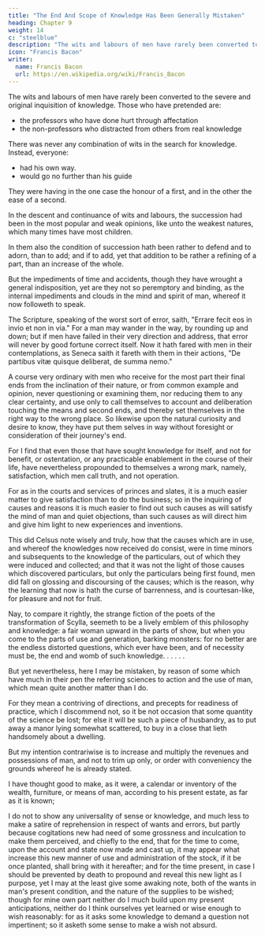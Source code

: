 ```yaml
---
title: "The End And Scope of Knowledge Has Been Generally Mistaken"
heading: Chapter 9
weight: 14
c: "steelblue"
description: "The wits and labours of men have rarely been converted to the severe and original inquisition of knowledge"
icon: "Francis Bacon"
writer:
  name: Francis Bacon
  url: https://en.wikipedia.org/wiki/Francis_Bacon
---
```



The wits and labours of men have rarely been converted to the severe and original inquisition of knowledge. Those who have pretended are:
- the professors who have done hurt through affectation
- the non-professors who distracted from others from real knowledge

There was never any combination of wits in the search for knowledge. Instead, everyone:
- had his own way.
- would go no further than his guide

They were having in the one case the honour of a first, and in the other the ease of a second.

In the descent and continuance of wits and labours, the succession had been in the most popular and weak opinions, like unto the weakest natures, which many times have most children.

In them also the condition of succession hath been rather to defend and to adorn, than to add; and if to add, yet that addition to be rather a refining of a part, than an increase of the whole. 

But the impediments of time and accidents, though they have wrought a general indisposition, yet are they not so peremptory and binding, as the internal impediments and clouds in the mind and spirit of man, whereof it now followeth to speak.

The Scripture, speaking of the worst sort of error, saith, "Errare fecit eos in invio et non in via." For a man may wander in the way, by rounding up and down; but if men have failed in their very direction and address, that error will never by good fortune correct itself. Now it hath fared with men in their contemplations, as Seneca saith it fareth with them in their actions, "De partibus vitæ quisque deliberat, de summa nemo." 

A course very ordinary with men who receive for the most part their final ends from the inclination of their nature, or from common example and opinion, never questioning or examining them, nor reducing them to any clear certainty, and use only to call themselves to account and deliberation touching the means and second ends, and thereby set themselves in the right way to the wrong place. So likewise upon the natural curiosity and desire to know, they have put them selves in way without foresight or consideration of their journey's end.

For I find that even those that have sought knowledge for itself, and not for benefit, or ostentation, or any practicable enablement in the course of their life, have nevertheless propounded to themselves a wrong mark, namely, satisfaction, which men call truth, and not operation.

For as in the courts and services of princes and slates, it is a much easier matter to give satisfaction than to do the business; so in the inquiring of causes and reasons it is much easier to find out such causes as will satisfy the mind of man and quiet objections, than such causes as will direct him and give him light to new experiences and inventions.

This did Celsus note wisely and truly, how that the causes which are in use, and whereof the knowledges now received do consist, were in time minors and subsequents to the knowledge of the particulars, out of which they were induced and collected; and that it was not the light of those causes which discovered particulars, but only the particulars being first found, men did fall on glossing and discoursing of the causes; which is the reason, why the learning that now is hath the curse of barrenness, and is courtesan-like, for pleasure and not for fruit.

Nay, to compare it rightly, the strange fiction of the poets of the transformation of Scylla, seemeth to be a lively emblem of this philosophy and knowledge: a fair woman upward in the parts of show, but when you come to the parts of use and generation, barking monsters: for no better are the endless distorted questions, which ever have been, and of necessity must be, the end and womb of such knowledge. . . . . .

But yet nevertheless, here I may be mistaken, by reason of some which have much in their pen the referring sciences to action and the use of man, which mean quite another matter than I do. 

For they mean a contriving of directions, and precepts for readiness of practice, which I discommend not, so it be not occasion that some quantity of the science be lost; for else it will be such a piece of husbandry, as to put away a manor lying somewhat scattered, to buy in a close that lieth handsomely about a dwelling. 

But my intention contrariwise is to increase and multiply the revenues and possessions of man, and not to trim up only, or order with conveniency the grounds whereof he is already stated. 

<!-- Wherefore the better to make myself understood, that I mean nothing less than words, and directly to demonstrate the point which we are now upon, that is, what is the true end, scope, on office of knowledge, which I have set down to consist not in any plausible, delectable, reverend, or admired discourse, or any satisfactory arguments, but in effecting and working, and in discovery of particulars not revealed before, for the better endowment and help of man's life;  -->

I have thought good to make, as it were, a calendar or inventory of the wealth, furniture, or means of man, according to his present estate, as far as it is known; 

I do not to show any universality of sense or knowledge, and much less to make a satire of reprehension in respect of wants and errors, but partly because cogitations new had need of some grossness and inculcation to make them perceived, and chiefly to the end, that for the time to come, upon the account and state now made and cast up, it may appear what increase this new manner of use and administration of the stock, if it be once planted, shall bring with it hereafter; and for the time present, in case I should be prevented by death to propound and reveal this new light as I purpose, yet I may at the least give some awaking note, both of the wants in man's present condition, and the nature of the supplies to be wished; though for mine own part neither do I much build upon my present anticipations, neither do I think ourselves yet learned or wise enough to wish reasonably: for as it asks some knowledge to demand a question not impertinent; so it asketh some sense to make a wish not absurd.

